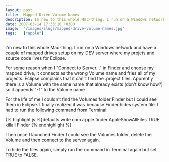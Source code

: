 ```yaml
---
layout: post
title:  Mapped Drive Volume Names
description: Im new to this whole Mac-thing. I run on a Windows network and have a couple of mapped drives setup on my DEV server where my projets and source code lives for Eclipse. For some reason when I Connect to Server... in Finder and choose my mapped drive, it connects as the wrong Volume name and fries all of my projects. Eclipse complains that it cant find the .project files. Apprently there is a Volume with the same name that already exists (dont know how?) so it appends -1 to the Volume name. For t
date: 2007-03-14 17:33:10 +0300
image:  '/images/slugs/mapped-drive-volume-names.jpg'
tags:   ["apple"]
---
```

<p>I'm new to this whole Mac-thing. I run on a Windows network and have a couple of mapped drives setup on my DEV server where my projets and source code lives for Eclipse.</p>
<p>For some reason when I "Connect to Server..." in Finder and choose my mapped drive, it connects as the wrong Volume name and fries all of my projects. Eclipse complains that it can't find the .project files. Apprently there is a Volume with the same name that already exists (don't know how?) so it appends "-1" to the Volume name.</p>
<p>For the life of me I couldn't find the Volumes folder Finder but I could see them in Eclipse. I finally realized it was because Finder hides system file. I had to run the following command from Terminal:</p>
{% highlight js %}defaults write com.apple.finder AppleShowAllFiles TRUE
killall Finder
{% endhighlight %}
<p>Then once I launched Finder I could see the Volumes folder, delete the Volume and then connect to the server again.</p>
<p>To hide the files again, simply run the command in Terminal again but set TRUE to FALSE.</p>

